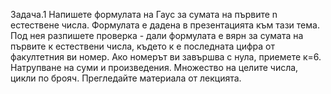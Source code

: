 Задача.1 Напишете формулата на Гаус за сумата на първите n естествене числа. Формулата е
дадена в презентацията към тази тема. Под нея разпишете проверка - дали формулата е вярн
за сумата на първите к естествени числа, където к е последната цифра от факултетния ви
номер. Ако номерът ви завършва с нула, приемете к=6.
Натрупване на суми и произведения. Множество на целите числа, цикли по брояч.
Прегледайте материала от лекцията.
